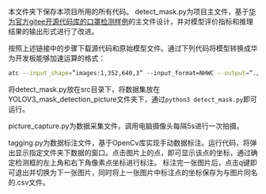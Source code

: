 本文件夹下保存本项目所用的所有代码。
detect_mask.py为项目主文件，基于[华为官方gitee开源代码库的口罩检测样例](https://gitee.com/ascend/samples/tree/master/python/level2_simple_inference/2_object_detection/YOLOV3_mask_detection_picture)的主文件设计，并对模型评价指标和推理结果的输出形式进行了改进。

按照上述链接中的步骤下载源代码和原始模型文件。通过下列代码将模型转换成华为开发板能够加速运算的格式：

```bash
atc --input_shape=”images:1,352,640,3” --input_format=NHWC --output=”./mask_detection” --soc_version=Ascend310 --framework=3 --model=”./mask_detection.pb”
```

将detect_mask.py放在src目录下，将数据集放在YOLOV3_mask_detection_picture文件夹下，通过`python3 detect_mask.py`即可运行。

picture_capture.py为数据采集文件，调用电脑摄像头每隔5s进行一次拍摄。

tagging.py为数据标注文件，基于OpenCv库实现手动数据标注。运行代码，将弹出显示指定文件夹下数据的窗口。点击图片上的点，即可显示该点的坐标，通过确定检测框的左上角和右下角像素点坐标进行标注。
标注完一张图片后，点击q键即可退出并切换为下一张图片，同时将上一张图片中标注点的坐标保存为与图片同名的.csv文件。

